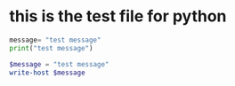 # this is the test file for python

``` python
message= "test message"
print("test message")
```
``` Powershell
$message = "test message"
write-host $message
```
